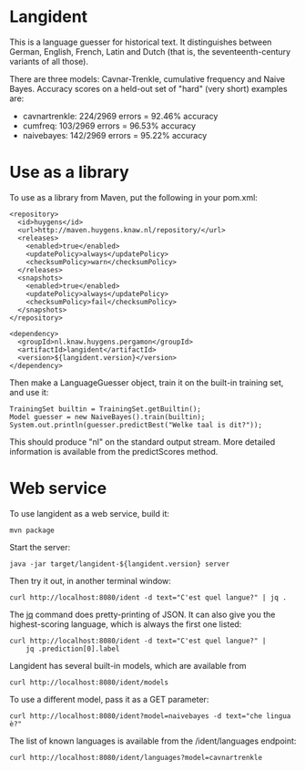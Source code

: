 Langident
=========

This is a language guesser for historical text. It distinguishes between
German, English, French, Latin and Dutch (that is, the seventeenth-century
variants of all those).

There are three models: Cavnar-Trenkle, cumulative frequency and Naive Bayes.
Accuracy scores on a held-out set of "hard" (very short) examples are:

* cavnartrenkle: 224/2969 errors = 92.46% accuracy
* cumfreq: 103/2969 errors = 96.53% accuracy
* naivebayes: 142/2969 errors = 95.22% accuracy


Use as a library
================

To use as a library from Maven, put the following in your pom.xml:

    <repository>
      <id>huygens</id>
      <url>http://maven.huygens.knaw.nl/repository/</url>
      <releases>
        <enabled>true</enabled>
        <updatePolicy>always</updatePolicy>
        <checksumPolicy>warn</checksumPolicy>
      </releases>
      <snapshots>
        <enabled>true</enabled>
        <updatePolicy>always</updatePolicy>
        <checksumPolicy>fail</checksumPolicy>
      </snapshots>
    </repository>

    <dependency>
      <groupId>nl.knaw.huygens.pergamon</groupId>
      <artifactId>langident</artifactId>
      <version>${langident.version}</version>
    </dependency>

Then make a LanguageGuesser object, train it on the built-in training set,
and use it:

    TrainingSet builtin = TrainingSet.getBuiltin();
    Model guesser = new NaiveBayes().train(builtin);
    System.out.println(guesser.predictBest("Welke taal is dit?"));

This should produce "nl" on the standard output stream. More detailed
information is available from the predictScores method.


Web service
===========

To use langident as a web service, build it:

    mvn package

Start the server:

    java -jar target/langident-${langident.version} server

Then try it out, in another terminal window:

    curl http://localhost:8080/ident -d text="C'est quel langue?" | jq .

The [jq](https://stedolan.github.io/jq/) command does pretty-printing of JSON.
It can also give you the highest-scoring language, which is always the first
one listed:

    curl http://localhost:8080/ident -d text="C'est quel langue?" |
        jq .prediction[0].label

Langident has several built-in models, which are available from

    curl http://localhost:8080/ident/models

To use a different model, pass it as a GET parameter:

    curl http://localhost:8080/ident?model=naivebayes -d text="che lingua è?"

The list of known languages is available from the /ident/languages endpoint:

    curl http://localhost:8080/ident/languages?model=cavnartrenkle
